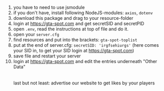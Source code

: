 1. you have to need to use jsmodule
2. if you don't have, install following NodeJS-modules: `axios`, `dotenv`
3. download this package and drag to your resource-folder
4. login at https://gta-spot.com and get secretSID and secretPID
5. open `.env`, read the instructions at top of file and do it.
6. open your `server.cfg`
7. find resources and put into the brackets: `gta-spot-toplist`
8. put at the end of server.cfg: `secretSID: 'irgfsehiurgs'` (here comes your SID in, to get your SID login at https://gta-spot.com)
9. save file and restart your server
10. login at https://gta-spot.com and edit the entries underneath "Other Data"<br><br><br>
last but not least: advertise our website to get likes by your players
